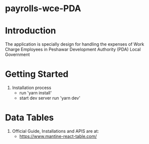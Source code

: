 # payrolls-wce-PDA

# Introduction

The application is specially design for handling the expenses of Work Charge Employees in Peshawar Development Authority (PDA) Local Government

# Getting Started

1. Installation process
   - run 'yarn install'
   - start dev server run 'yarn dev'

# Data Tables

1. Official Guide, Installations and APIS are at:
   - https://www.mantine-react-table.com/

